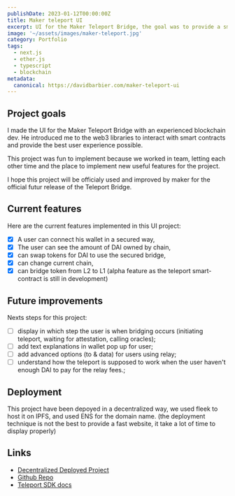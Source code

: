 ```yaml
---
publishDate: 2023-01-12T00:00:00Z
title: Maker teleport UI
excerpt: UI for the Maker Teleport Bridge, the goal was to provide a smooth user experience to bridge assets from L2 to L1 using the TeleportSDK and smart contract. 
image: '~/assets/images/maker-teleport.jpg'
category: Portfolio
tags:
  - next.js
  - ether.js
  - typescript
  - blockchain
metadata:
  canonical: https://davidbarbier.com/maker-teleport-ui
---
```


## Project goals

I made the UI for the Maker Teleport Bridge with an experienced blockchain dev. He introduced me to the web3 libraries to interact with smart contracts and provide the best user experience possible. 

This project was fun to implement because we worked in team, letting each other time and the place to implement new useful features for the project. 

I hope this project will be officialy used and improved by maker for the official futur release of the Teleport Bridge. 

## Current features

Here are the current features implemented in this UI project:
  - [X] A user can connect his wallet in a secured way,
  - [X] The user can see the amount of DAI owned by chain, 
  - [X] can swap tokens for DAI to use the secured bridge,
  - [X] can change current chain,
  - [X] can bridge token from L2 to L1 (alpha feature as the teleport smart-contract is still in development)

## Future improvements 

Nexts steps for this project: 
   - [ ] display in which step the user is when bridging occurs (initiating teleport, waiting for attestation, calling oracles);
   - [ ] add text explanations in wallet pop up for user;
   - [ ] add advanced options (to & data) for users using relay;
   - [ ] understand how the teleport is supposed to work when the user haven't enough DAI to pay for the relay fees.;

## Deployment

This project have been depoyed in a decentralized way, we used fleek to host it on IPFS, and used ENS for the domain name. (the deployment technique is not the best to provide a fast website, it take a lot of time to display properly)

## Links

- [Decentralized Deployed Project](http://teleportdai.eth.link)
- [Github Repo](https://github.com/davidbarbi3r/maker-teleport)
- [Teleport SDK docs](https://makergrowth.github.io/teleport-sdk-docs/)